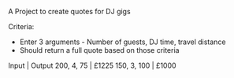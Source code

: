 A Project to create quotes for DJ gigs

Criteria:
* Enter 3 arguments - Number of guests, DJ time, travel distance
* Should return a full quote based on those criteria

Input | Output
200, 4, 75 | £1225
150, 3, 100 | £1000
